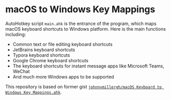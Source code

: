 # macOS to Windows Key Mappings

AutoHotkey script `main.ahk` is the entrance of the program, which maps macOS keyboard shortcuts to Windows platform. Here is the main functions including:

- Common text or file editing keyboard shortcuts
- JetBrains keyboard shortcuts
- Typora keyboard shortcuts
- Google Chrome keyboard shortcuts
- The keyboard shortcuts for instant message apps like Microsoft Teams, WeChat
- And much more Windows apps to be supported

This repository is based on former gist [`johnnymillergh/macOS Keyboard to Windows Key Mappings.ahk`](https://gist.github.com/johnnymillergh/7df327476e1953e233827d88c823bfc8).
